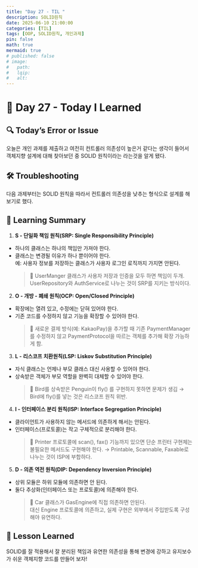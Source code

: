 ```yaml
---
title: "Day 27 - TIL "
description: SOLID원칙
date: 2025-06-10 21:00:00
categories: [TIL]
tags: [OOP, SOLID원칙, 개인과제]
pin: false
math: true
mermaid: true
# published: false
# image:
#   path:
#   lqip: 
#   alt: 
---
```


# 📘 Day 27 - Today I Learned

## 🔍 Today’s Error or Issue
오늘은 개인 과제를 제출하고 여전히 컨트롤러 의존성이 높은거 같다는 생각이 들어서 객체지향 설계에 대해 찾아보던 중 SOLID 원칙이라는 라는것을 알게 됐다.

## 🛠️ Troubleshooting
다음 과제부터는 SOLID 원칙을 따라서 컨트롤러 의존성을 낮추는 형식으로 설계를 해보기로 했다.

## 📝 Learning Summary  
1. **S - 단일화 책임 원칙(SRP: Single Responsibility Principle)**
- 하나의 클래스는 하나의 책임만 가져야 한다.
- 클래스는 변경될 이유가 하나 뿐이어야 한다.  
예: 사용자 정보를 저장하는 클래스가 사용자 로그인 로직까지 가지면 안된다.
  > 📌 UserManger 클래스가 사용자 저장과 인증을 모두 하면 책임이 두개.
  UserRepository와 AuthService로 나누는 것이 SRP를 지키는 방식이다.

2. **O - 개방 - 폐쇄 원칙(OCP: Open/Closed Principle)**
- 확장에는 열려 있고, 수정에는 닫혀 있어야 한다.
- 기존 코드를 수정하지 않고 기능을 확장할 수 있어야 한다.
  > 📌 새로운 결제 방식(예: KakaoPay)을 추가할 때 기존 PaymentManager를 수정하지 않고 PaymentProtocol을 따르는 객체를 추가해 확장 가능하게 함.

3. **L - 리스코프 치환원칙(LSP: Liskov Substitution Principle)**
- 자식 클래스는 언제나 부모 클래스 대신 사용할 수 있어야 한다.
- 상속받은 객체가 부모 역할을 완벽히 대체할 수 있어야 한다.
  > 📌 Bird를 상속받은 Penguin이 fly() 를 구현하지 못하면 문제가 생김
  → Bird에 fly()를 넣는 것은 리스코프 원칙 위반.

4. **I - 인터페이스 분리 원칙(ISP: Interface Segregation Principle)**
- 클라이언트가 사용하지 않는 메서드에 의존하게 해서는 안된다.
- 인터페이스(프로토콜)는 작고 구체적으로 분리해야 한다.
  > 📌 Printer 프로토콜에 scan(), fax() 기능까지 있으면 단순 프린터 구현체는 불필요한 메서드도 구현해야 한다. →
  Printable, Scannable, Faxable로 나누는 것이 ISP에 부합하다.

5. **D - 의존 역전 원칙(DIP: Dependency Inversion Principle)**
- 상위 모듈은 하위 모듈에 의존하면 안 된다.
- 둘다 추상화(인터페이스 또는 프로토콜)에 의존해야 한다.
  > 📌 Car 클래스가 GasEngine에 직접 의존하면 안된다.  
  대신 Engine 프로토콜에 의존하고, 실제 구현은 외부에서 주입받도록 구성해야 유연하다. 
  
## 📘 Lesson Learned
SOLID를 잘 적용해서 잘 분리된 책임과 유연한 의존성을 통해 변경에 강하고 유지보수가 쉬운 객체지향 코드를 만들어 보자!